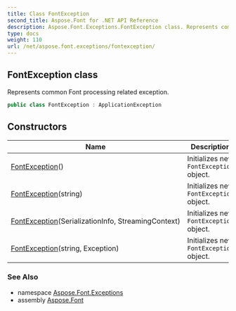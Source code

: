 ```yaml
---
title: Class FontException
second_title: Aspose.Font for .NET API Reference
description: Aspose.Font.Exceptions.FontException class. Represents common Font processing related exception
type: docs
weight: 110
url: /net/aspose.font.exceptions/fontexception/
---
```

## FontException class

Represents common Font processing related exception.

```csharp
public class FontException : ApplicationException
```

## Constructors

| Name | Description |
| --- | --- |
| [FontException](fontexception/#constructor)() | Initializes new `FontException` object. |
| [FontException](fontexception/#constructor_2)(string) | Initializes new `FontException` object. |
| [FontException](fontexception/#constructor_1)(SerializationInfo, StreamingContext) | Initializes new `FontException` object. |
| [FontException](fontexception/#constructor_3)(string, Exception) | Initializes new `FontException` object. |

### See Also

* namespace [Aspose.Font.Exceptions](../../aspose.font.exceptions/)
* assembly [Aspose.Font](../../)


